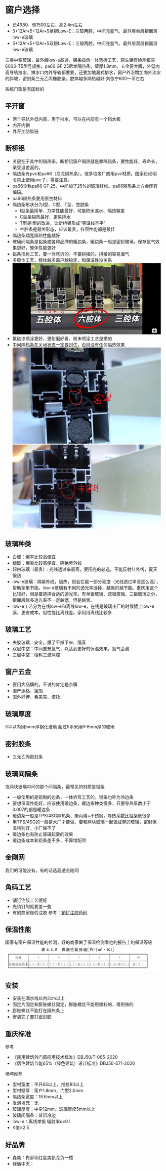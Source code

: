 # 窗户选择

* 长4980，侧1500左右，高2.4m左右
* 5+12Ar+5+12Ar+5单银Low-E：三玻两腔，中间充氩气，最外层单层银面层low-e玻璃
* 5+12Ar+5+12Ar+5双银Low-E：三玻两腔，中间充氩气，最外层双层银面层low-e玻璃

三层中空玻璃，最外层low-e高透，铝条插角一体弯折工艺，原生铝有检测报告6063-T5型号规格，pa66 GF 25尼龙隔热条，壁厚1.8mm，五金要大牌，外低内高导轨挡水，排水口内外导轨都要要，还要加地漏式排水，窗户外沿增加向外流水的斜坡，密封条三元乙丙橡胶条。腔体越多隔热越好
刘依宁600一平左右

系统门窗是有国标的

## 平开窗

* 两个导轨外低内高，用于挡水，可以在内部有一个挡水板
* 内开内倒
* 外开加防坠链

## 断桥铝

* 关键在于其中的隔热条，断桥铝窗户隔热就是靠隔热条，要性能好，寿命长，承受温差高的。
* 隔热条有pvc和pa66（尼龙隔热条）。很多垃圾厂商用pvc材质，国家已经明令禁止使用pvc了，需要注意。
* pa66全称pa66 GF 25，中间加了25%的玻璃纤维。pa66隔热条上方会印有编码。
* pa66隔热条要用原生材料
* 隔热条形状分为I型、C型、T型、空腔条
  * I型条最简单、力学性能最好、可能积水漏水、隔热稍差
  * C型条隔热最好、更易排水
  * T型是I型的改进，让断桥铝形成“等温线齐平”
  * 空腔条是最终形态，应该最贵，各项性能都是最佳
* 隔热条越宽隔热性能越好
* 玻璃间隔条是铝条或各种品牌的暖边条，暖边条一般是密封玻璃，保存氩气效果更好，整体性能更好
* 铝条插角工艺，要一体弯折的，不要拼接的，拼接的容易漏气
* 多腔体工艺，腔体越多窗户越稳定，和保温性没关系
![](./img/%E5%A4%9A%E8%85%94%E4%BD%93.jpg)
* 氟碳漆喷涂更好，更耐磨好看，粉末喷涂工艺是撇的
* 中间隔热条在关闭状态一定要封住，否则没有任何隔热效果
![](./img/%E5%AF%86%E5%B0%81%E6%9D%A1%E5%AF%86%E5%B0%81.jpg)
![](./img/%E5%AF%86%E5%B0%81%E6%9D%A1%E6%9C%AA%E5%AF%86%E5%B0%81.jpg)

## 玻璃种类

* 白玻：爆率比较高便宜
* 绿玻：爆率比较高便宜，隔绝紫外线
* 超白玻璃（最贵）：光线透过率最高，要阳光的必选。不能反射红外线，夏天很热
* low-e玻璃：隔紫外线，隔热，但会拦截一部分亮度（光线透过率没这么高），帮助家里节能。low-e玻璃有不同的透光率选择，越黑的越节能。重庆用这个比较好，但是要选择合适的透光率。有单银玻璃、双银玻璃、三银玻璃之分，银面层越多透光率不一定越低，但是越贵。
* low-e工艺分为在线low-e和离线low-e，在线是玻璃出厂的时候镀上low-e膜，更省成本，但性能比离线差。家用用离线比较多

## 玻璃工艺

* 夹胶玻璃：安全，爆了不掉下来、隔音
* 双层中空：中间要充氩气，以达到更好的保温效果。氩气会漏
* 三层中空：俗称三波两腔

## 窗户五金

* 要用大品牌的，不说的肯定是杂牌
* 国产派格、坚朗
* 国外好博、希美克、诺托

## 玻璃厚度

3平以内用5mm厚钢化玻璃
超过5平米用6-8mm厚的玻璃

## 密封胶条

* 三元乙丙密封条

## 玻璃间隔条

指两块玻璃中间的那个间隔条，最常见的材质是铝条

* 一般使用的是铝制的边条，一体折弯工艺的。铝条也称为冷边条
* 要想保温性能好，应该使用暖边条，暖边条种类很多，只要导热系数小于0.007的都是暖边条
* 暖边条一般是TPS/4SG隔热条、聚丙烯+不锈钢，导热系数比铝条低很多
* 用TPS/4SG的一般是大厂才能做，要和两块玻璃一起做成整的玻璃，密封保温特别好，小厂做不了
* 暖边条也有防止玻璃起雾的效果
* 暖边条成本和铝条差不多，不算增配项

## 金刚网

我们的可能没有，有的话选高透金刚网

## 角码工艺

* 销钉注胶工艺很好
* 光销钉的就要差一些
* 有的商家做假注胶
参考：[销钉注胶角码](https://zhuanlan.zhihu.com/p/581503229)

## 保温性能

国家有窗户保温性能的检测，好的商家做了保温检测看他的报告上的保温等级
![](./img/窗户保温性能分级.jpg)

## 安装

* 安装在滴水线以内3cm以上
* 固定片固定和膨胀螺丝固定，膨胀螺丝不能用塑料的，得用铁的
* 膨胀螺丝不能打在隔热条上
* 安装完了要打密封胶

## 重庆标准
参考

* 《民用建筑外门窗应用技术标准》DBJ50/T-065-2020
* 《居住建筑节能65%（绿色建筑）设计标准》DBJ50-071-2020

杨坤推荐

* 型材宽度：平开65以上，推拉80以上
* 型材壁厚：窗户1.8mm，门型2.0mm
* 隔热条宽度：18.6mm以上
* 发泡填充：无
* 玻璃厚度：中空12mm，玻璃厚度5mm以上
* 玻璃间隔条：普铝冷边
* low-e：离线单银 辐射率ε≤0.1
* K值≤2.5

## 好品牌

* 森鹰：冉家坝红星美凯龙负一楼
* 绿盾中天：